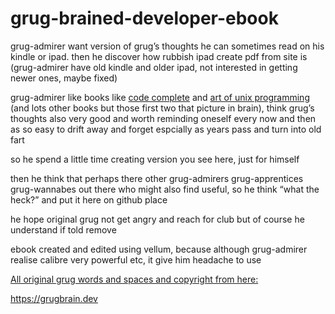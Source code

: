 # grug-brained-developer-ebook
 
grug-admirer want version of grug’s thoughts he can sometimes read on his kindle or ipad. then he discover how rubbish ipad create pdf from site is (grug-admirer have old kindle and older ipad, not interested in getting newer ones, maybe fixed)

grug-admirer like books like [code complete](https://en.wikipedia.org/wiki/Code_Complete) and [art of unix programming](https://en.wikipedia.org/wiki/The_Art_of_Unix_Programming) (and lots other books but those first two that picture in brain), think grug’s thoughts also very good and worth reminding oneself every now and then as so easy to drift away and forget espcially as years pass and turn into old fart

so he spend a little time creating version you see here, just for himself

then he think that perhaps there other grug-admirers grug-apprentices grug-wannabes out there who might also find useful, so he think “what the heck?” and put it here on github place

he hope original grug not get angry and reach for club but of course he understand if told remove

ebook created and edited using vellum, because although grug-admirer realise calibre very powerful etc, it give him headache to use

[All original grug words and spaces and copyright from here:](https://grugbrain.dev)

https://grugbrain.dev




